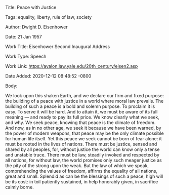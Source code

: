 Title:  Peace with Justice

Tags:   equality, liberty, rule of law, society

Author: Dwight D. Eisenhower

Date:   21 Jan 1957

Work Title: Eisenhower Second Inaugural Address

Work Type: Speech

Work Link: https://avalon.law.yale.edu/20th_century/eisen2.asp

Date Added: 2020-12-12 08:48:52 -0800

Body: 

We look upon this shaken Earth, and we declare our firm and fixed purpose: the building of a peace with justice in a world where moral law prevails. The building of such a peace is a bold and solemn purpose. To proclaim it is easy. To serve it will be hard. And to attain it, we must be aware of its full meaning — and ready to pay its full price. We know clearly what we seek, and why. We seek peace, knowing that peace is the climate of freedom. And now, as in no other age, we seek it because we have been warned, by the power of modern weapons, that peace may be the only climate possible for human life itself. Yet this peace we seek cannot be born of fear alone: it must be rooted in the lives of nations. There must be justice, sensed and shared by all peoples, for, without justice the world can know only a tense and unstable truce. There must be law, steadily invoked and respected by all nations, for without law, the world promises only such meager justice as the pity of the strong upon the weak. But the law of which we speak, comprehending the values of freedom, affirms the equality of all nations, great and small. Splendid as can be the blessings of such a peace, high will be its cost: in toil patiently sustained, in help honorably given, in sacrifice calmly borne.

